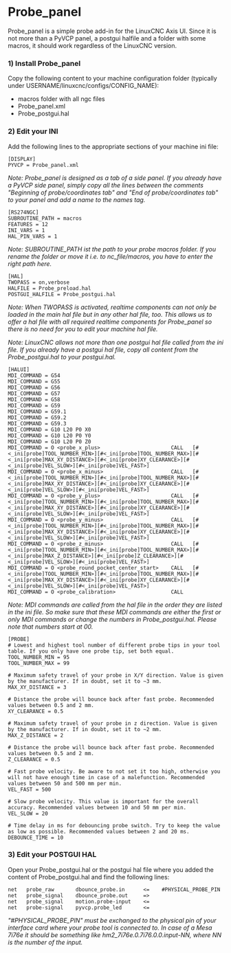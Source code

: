 # Probe_panel

Probe_panel is a simple probe add-in for the LinuxCNC Axis UI. Since it is not more than a PyVCP panel, a postgui halfile and a folder with some macros, it should work regardless of the LinuxCNC version.

### 1) Install Probe_panel

Copy the following content to your machine configuration folder (typically under USERNAME/linuxcnc/configs/CONFIG_NAME):
- macros folder with all ngc files
- Probe_panel.xml
- Probe_postgui.hal

### 2) Edit your INI

Add the following lines to the appropriate sections of your machine ini file:

```
[DISPLAY]
PYVCP = Probe_panel.xml
```

*Note: Probe_panel is designed as a tab of a side panel. If you already have a PyVCP side panel, simply copy all the lines between the comments "Beginning of probe/coordinates tab" and "End of probe/coordinates tab" to your panel and add a name to the names tag.*

```
[RS274NGC]
SUBROUTINE_PATH = macros
FEATURES = 12
INI_VARS = 1
HAL_PIN_VARS = 1
```

*Note: SUBROUTINE_PATH ist the path to your probe macros folder. If you rename the folder or move it i.e. to nc_file/macros, you have to enter the right path here.*

```
[HAL]
TWOPASS = on,verbose
HALFILE = Probe_preload.hal
POSTGUI_HALFILE = Probe_postgui.hal
```

*Note: When TWOPASS is activated, realtime components can not only be loaded in the main hal file but in any other hal file, too. This allows us to offer a hal file with all required realtime components for Probe_panel so there is no need for you to edit your machine hal file.*

*Note: LinuxCNC allows not more than one postgui hal file called from the ini file. If you already have a postgui hal file, copy all content from the Probe_postgui.hal to your postgui.hal.*

```
[HALUI]
MDI_COMMAND = G54
MDI_COMMAND = G55
MDI_COMMAND = G56
MDI_COMMAND = G57
MDI_COMMAND = G58
MDI_COMMAND = G59
MDI_COMMAND = G59.1
MDI_COMMAND = G59.2
MDI_COMMAND = G59.3
MDI_COMMAND = G10 L20 P0 X0
MDI_COMMAND = G10 L20 P0 Y0
MDI_COMMAND = G10 L20 P0 Z0
MDI_COMMAND = O <probe_x_plus>                       CALL	[#<_ini[probe]TOOL_NUMBER_MIN>][#<_ini[probe]TOOL_NUMBER_MAX>][#<_ini[probe]MAX_XY_DISTANCE>][#<_ini[probe]XY_CLEARANCE>][#<_ini[probe]VEL_SLOW>][#<_ini[probe]VEL_FAST>]
MDI_COMMAND = O <probe_x_minus>                      CALL	[#<_ini[probe]TOOL_NUMBER_MIN>][#<_ini[probe]TOOL_NUMBER_MAX>][#<_ini[probe]MAX_XY_DISTANCE>][#<_ini[probe]XY_CLEARANCE>][#<_ini[probe]VEL_SLOW>][#<_ini[probe]VEL_FAST>]
MDI_COMMAND = O <probe_y_plus>                       CALL	[#<_ini[probe]TOOL_NUMBER_MIN>][#<_ini[probe]TOOL_NUMBER_MAX>][#<_ini[probe]MAX_XY_DISTANCE>][#<_ini[probe]XY_CLEARANCE>][#<_ini[probe]VEL_SLOW>][#<_ini[probe]VEL_FAST>]
MDI_COMMAND = O <probe_y_minus>                      CALL	[#<_ini[probe]TOOL_NUMBER_MIN>][#<_ini[probe]TOOL_NUMBER_MAX>][#<_ini[probe]MAX_XY_DISTANCE>][#<_ini[probe]XY_CLEARANCE>][#<_ini[probe]VEL_SLOW>][#<_ini[probe]VEL_FAST>]
MDI_COMMAND = O <probe_z_minus>                      CALL	[#<_ini[probe]TOOL_NUMBER_MIN>][#<_ini[probe]TOOL_NUMBER_MAX>][#<_ini[probe]MAX_Z_DISTANCE>][#<_ini[probe]Z_CLEARANCE>][#<_ini[probe]VEL_SLOW>][#<_ini[probe]VEL_FAST>]
MDI_COMMAND = O <probe_round_pocket_center_start>    CALL	[#<_ini[probe]TOOL_NUMBER_MIN>][#<_ini[probe]TOOL_NUMBER_MAX>][#<_ini[probe]MAX_XY_DISTANCE>][#<_ini[probe]XY_CLEARANCE>][#<_ini[probe]VEL_SLOW>][#<_ini[probe]VEL_FAST>]
MDI_COMMAND = O <probe_calibration>                  CALL
```

*Note: MDI commands are called from the hal file in the order they are listed in the ini file. So make sure that these MDI commands are either the first or only MDI commands or change the numbers in Probe_postgui.hal. Please note that numbers start at 00.*

```
[PROBE]
# Lowest and highest tool number of different probe tips in your tool table. If you only have one probe tip, set both equal.
TOOL_NUMBER_MIN = 95
TOOL_NUMBER_MAX = 99

# Maximum safety travel of your probe in X/Y direction. Value is given by the manufacturer. If in doubt, set it to ~3 mm.
MAX_XY_DISTANCE = 3

# Distance the probe will bounce back after fast probe. Recommended values between 0.5 and 2 mm.
XY_CLEARANCE = 0.5

# Maximum safety travel of your probe in z direction. Value is given by the manufacturer. If in doubt, set it to ~2 mm.
MAX_Z_DISTANCE = 2

# Distance the probe will bounce back after fast probe. Recommended values between 0.5 and 2 mm.
Z_CLEARANCE = 0.5

# Fast probe velocity. Be aware to not set it too high, otherwise you will not have enough time in case of a malefunction. Recommended values between 50 and 500 mm per min.
VEL_FAST = 500

# Slow probe velocity. This value is important for the overall accuracy. Recommended values between 10 and 50 mm per min.
VEL_SLOW = 20

# Time delay in ms for debouncing probe switch. Try to keep the value as low as possible. Recommended values between 2 and 20 ms.
DEBOUNCE_TIME = 10
```

### 3) Edit your POSTGUI HAL

Open your Probe_postgui.hal or the postgui hal file where you added the content of Probe_postgui.hal and find the following lines:

```
net   probe_raw       dbounce_probe.in      <=    #PHYSICAL_PROBE_PIN
net   probe_signal    dbounce_probe.out     =>
net   probe_signal    motion.probe-input    <=
net   probe-signal    pyvcp.probe_led       <=
```

*"#PHYSICAL_PROBE_PIN" must be exchanged to the physical pin of your interface card where your probe tool is connected to. In case of a Mesa 7i76e it should be something like hm2_7i76e.0.7i76.0.0.input-NN, where NN is the number of the input.*


